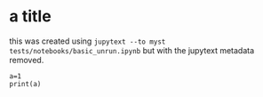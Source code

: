 # a title

this was created using `jupytext --to myst tests/notebooks/basic_unrun.ipynb` but
with the jupytext metadata removed.

```{code-cell} ipython3
a=1
print(a)
```
